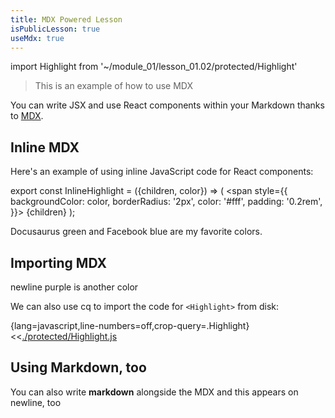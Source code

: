 ```yaml
---
title: MDX Powered Lesson
isPublicLesson: true
useMdx: true
---
```


import Highlight from '~/module_01/lesson_01.02/protected/Highlight'

> This is an example of how to use MDX

You can write JSX and use React components within your Markdown thanks to [MDX](https://mdxjs.com/).

## Inline MDX

Here's an example of using inline JavaScript code for React components:

export const InlineHighlight = ({children, color}) => ( <span style={{
      backgroundColor: color,
      borderRadius: '2px',
      color: '#fff',
      padding: '0.2rem',
    }}> {children} </span> );

<InlineHighlight color="#25c2a0">Docusaurus green</InlineHighlight> and <InlineHighlight color="#1877F2">Facebook blue</InlineHighlight> are my favorite colors.

## Importing MDX

<Highlight color="#BE4CDB">newline purple</Highlight> is another color

We can also use cq to import the code for `<Highlight>` from disk:

{lang=javascript,line-numbers=off,crop-query=.Highlight}
<<[./protected/Highlight.js](./protected/Highlight.js)

## Using Markdown, too

You can also write **markdown** alongside the MDX and this appears on newline, too